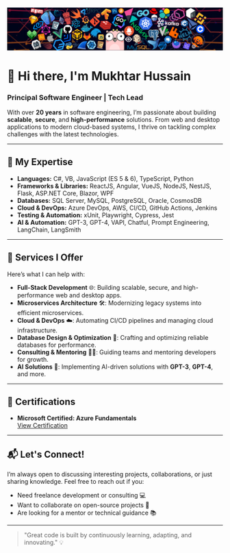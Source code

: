 ![](https://github.com/techexpert0119/techexpert0119/blob/main/assets/header_1.png)

# 👋 Hi there, I'm Mukhtar Hussain

### Principal Software Engineer | Tech Lead

With over **20 years** in software engineering, I’m passionate about building **scalable**, **secure**, and **high-performance** solutions. From web and desktop applications to modern cloud-based systems, I thrive on tackling complex challenges with the latest technologies.

---

## 🚀 My Expertise

- **Languages:** C#, VB, JavaScript (ES 5 & 6), TypeScript, Python
- **Frameworks & Libraries:** ReactJS, Angular, VueJS, NodeJS, NestJS, Flask, ASP.NET Core, Blazor, WPF
- **Databases:** SQL Server, MySQL, PostgreSQL, Oracle, CosmosDB
- **Cloud & DevOps:** Azure DevOps, AWS, CI/CD, GitHub Actions, Jenkins
- **Testing & Automation:** xUnit, Playwright, Cypress, Jest
- **AI & Automation:** GPT-3, GPT-4, VAPI, Chatful, Prompt Engineering, LangChain, LangSmith

---

## 💼 Services I Offer

Here’s what I can help with:

- **Full-Stack Development** 🌐: Building scalable, secure, and high-performance web and desktop apps.
- **Microservices Architecture** 🛠️: Modernizing legacy systems into efficient microservices.
- **Cloud & DevOps** ☁️: Automating CI/CD pipelines and managing cloud infrastructure.
- **Database Design & Optimization** 💾: Crafting and optimizing reliable databases for performance.
- **Consulting & Mentoring** 🧑‍🏫: Guiding teams and mentoring developers for growth.
- **AI Solutions** 🤖: Implementing AI-driven solutions with **GPT-3**, **GPT-4**, and more.

---

## 🏅 Certifications

- **Microsoft Certified: Azure Fundamentals**  
  [View Certification](https://www.credly.com/badges/addf120e-9e96-496e-9c17-9a0cdaae63bb)

---

## 📬 Let's Connect!

I’m always open to discussing interesting projects, collaborations, or just sharing knowledge. Feel free to reach out if you:

- Need freelance development or consulting 💻
- Want to collaborate on open-source projects 👐
- Are looking for a mentor or technical guidance 📚

---

> "Great code is built by continuously learning, adapting, and innovating." 💡
